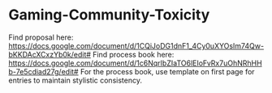 ﻿# Gaming-Community-Toxicity
 
 Find proposal here: https://docs.google.com/document/d/1CQiJoDG1dnF1_4Cy0uXYOsIm74Qw-bKKDAcXCxzYb0k/edit#
 Find process book here: https://docs.google.com/document/d/1c6NqrIbZIaTO6lEIoFvRx7uOhNRhHHb-7e5cdiad27g/edit#
 For the process book, use template on first page for entries to maintain stylistic consistency.
